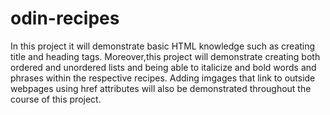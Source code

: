 # odin-recipes
In this project it will demonstrate basic HTML knowledge such as creating title and heading tags. Moreover,this project will demonstrate creating both ordered and unordered lists and being able to italicize and bold words and phrases within the respective recipes. Adding imgages that link to outside webpages using href attributes will also be demonstrated throughout the course of this project.  
